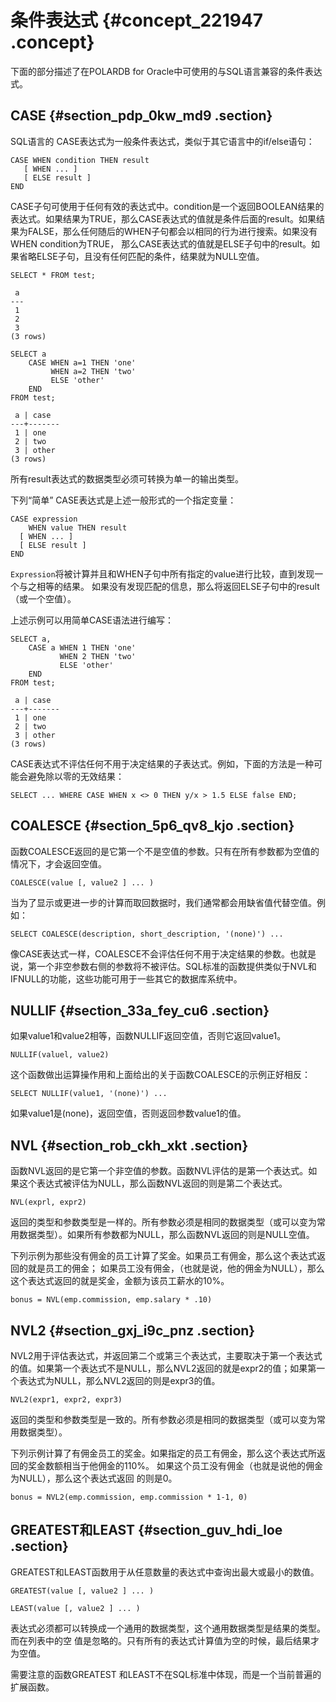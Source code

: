 # 条件表达式 {#concept_221947 .concept}

下面的部分描述了在POLARDB for Oracle中可使用的与SQL语言兼容的条件表达式。

## CASE {#section_pdp_0kw_md9 .section}

SQL语言的 CASE表达式为一般条件表达式，类似于其它语言中的if/else语句：

``` {#codeblock_3a3_ug6_b9j}
CASE WHEN condition THEN result
   [ WHEN ... ]
   [ ELSE result ]
END
```

CASE子句可使用于任何有效的表达式中。condition是一个返回BOOLEAN结果的表达式。如果结果为TRUE，那么CASE表达式的值就是条件后面的result。如果结果为FALSE，那么任何随后的WHEN子句都会以相同的行为进行搜索。如果没有WHEN condition为TRUE， 那么CASE表达式的值就是ELSE子句中的result。如果省略ELSE子句，且没有任何匹配的条件，结果就为NULL空值。

``` {#codeblock_ixp_4ua_o77}
SELECT * FROM test;

 a
---
 1
 2
 3
(3 rows)

SELECT a
    CASE WHEN a=1 THEN 'one'
         WHEN a=2 THEN 'two'
         ELSE 'other'
    END
FROM test;

 a | case
---+-------
 1 | one
 2 | two
 3 | other
(3 rows)
```

所有result表达式的数据类型必须可转换为单一的输出类型。

下列“简单” CASE表达式是上述一般形式的一个指定变量：

``` {#codeblock_6a3_4ab_bek}
CASE expression
    WHEN value THEN result
  [ WHEN ... ]
  [ ELSE result ]
END
```

`Expression`将被计算并且和WHEN子句中所有指定的value进行比较，直到发现一个与之相等的结果。 如果没有发现匹配的信息，那么将返回ELSE子句中的result（或一个空值）。

上述示例可以用简单CASE语法进行编写：

``` {#codeblock_3sf_81a_vnl}
SELECT a,
    CASE a WHEN 1 THEN 'one'
           WHEN 2 THEN 'two'
           ELSE 'other'
    END
FROM test;

 a | case
---+-------
 1 | one
 2 | two
 3 | other
(3 rows)
```

CASE表达式不评估任何不用于决定结果的子表达式。例如，下面的方法是一种可能会避免除以零的无效结果：

``` {#codeblock_ull_qp0_pwj}
SELECT ... WHERE CASE WHEN x <> 0 THEN y/x > 1.5 ELSE false END;
```

## COALESCE {#section_5p6_qv8_kjo .section}

函数COALESCE返回的是它第一个不是空值的参数。只有在所有参数都为空值的情况下，才会返回空值。

``` {#codeblock_3mk_gzl_6nw}
COALESCE(value [, value2 ] ... )
```

当为了显示或更进一步的计算而取回数据时，我们通常都会用缺省值代替空值。例如：

``` {#codeblock_k9i_01d_pm5}
SELECT COALESCE(description, short_description, '(none)') ...
```

像CASE表达式一样，COALESCE不会评估任何不用于决定结果的参数。也就是说，第一个非空参数右侧的参数将不被评估。SQL标准的函数提供类似于NVL和IFNULL的功能，这些功能可用于一些其它的数据库系统中。

## NULLIF {#section_33a_fey_cu6 .section}

如果value1和value2相等，函数NULLIF返回空值，否则它返回value1。

``` {#codeblock_dc8_kby_mkb}
NULLIF(valuel, value2)
```

这个函数做出运算操作用和上面给出的关于函数COALESCE的示例正好相反：

``` {#codeblock_2wv_ca3_civ}
SELECT NULLIF(value1, '(none)') ...
```

如果value1是\(none\)，返回空值，否则返回参数value1的值。

## NVL {#section_rob_ckh_xkt .section}

函数NVL返回的是它第一个非空值的参数。函数NVL评估的是第一个表达式。如果这个表达式被评估为NULL，那么函数NVL返回的则是第二个表达式。

``` {#codeblock_t4x_c54_u2q}
NVL(exprl, expr2)
```

返回的类型和参数类型是一样的。所有参数必须是相同的数据类型（或可以变为常用数据类型）。如果所有参数都为NULL，那么函数NVL返回的则是NULL空值。

下列示例为那些没有佣金的员工计算了奖金。如果员工有佣金，那么这个表达式返回的就是员工的佣金； 如果员工没有佣金，（也就是说，他的佣金为NULL），那么这个表达式返回的就是奖金，金额为该员工薪水的10%。

``` {#codeblock_0k8_27z_cv6}
bonus = NVL(emp.commission, emp.salary * .10)
```

## NVL2 {#section_gxj_i9c_pnz .section}

NVL2用于评估表达式，并返回第二个或第三个表达式，主要取决于第一个表达式的值。如果第一个表达式不是NULL，那么NVL2返回的就是expr2的值；如果第一个表达式为NULL，那么NVL2返回的则是expr3的值。

``` {#codeblock_dpq_nft_nxd}
NVL2(expr1, expr2, expr3)
```

返回的类型和参数类型是一致的。所有参数必须是相同的数据类型（或可以变为常用数据类型）。

下列示例计算了有佣金员工的奖金。如果指定的员工有佣金，那么这个表达式所返回的奖金数额相当于他佣金的110%。 如果这个员工没有佣金（也就是说他的佣金为NULL），那么这个表达式返回 的则是0。

``` {#codeblock_6dh_pcw_so7}
bonus = NVL2(emp.commission, emp.commission * 1-1, 0)
```

## GREATEST和LEAST {#section_guv_hdi_loe .section}

GREATEST和LEAST函数用于从任意数量的表达式中查询出最大或最小的数值。

``` {#codeblock_f4u_dnb_f9b}
GREATEST(value [, value2 ] ... )

LEAST(value [, value2 ] ... )
```

表达式必须都可以转换成一个通用的数据类型，这个通用数据类型是结果的类型。而在列表中的空 值是忽略的。只有所有的表达式计算值为空的时候，最后结果才为空值。

需要注意的函数GREATEST 和LEAST不在SQL标准中体现，而是一个当前普遍的扩展函数。

